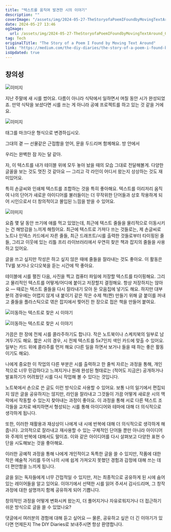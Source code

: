 ```yaml
---
title: "텍스트를 움직여 발견한 시의 이야기"
description: ""
coverImage: "/assets/img/2024-05-27-TheStoryofaPoemIFoundbyMovingTextAround_0.png"
date: 2024-05-27 13:46
ogImage:
  url: /assets/img/2024-05-27-TheStoryofaPoemIFoundbyMovingTextAround_0.png
tag: Tech
originalTitle: "The Story of a Poem I Found by Moving Text Around"
link: "https://medium.com/the-diy-diaries/the-story-of-a-poem-i-found-by-moving-text-around-930bdc7532d6"
isUpdated: true
---
```


## 창의성

![이미지](/assets/img/2024-05-27-TheStoryofaPoemIFoundbyMovingTextAround_0.png)

지난 주말에 새 시를 썼어요. 다름이 아니라 식탁에서 일하면서 며칠 동안 시가 완성되었죠. 만약 식탁을 보셨다면 시를 쓰는 게 아니라 공예 프로젝트를 하고 있는 것 같을 거에요.

![이미지](/assets/img/2024-05-27-TheStoryofaPoemIFoundbyMovingTextAround_1.png)

<!-- cozy-coder - 수평 -->

<ins class="adsbygoogle"
     style="display:block"
     data-ad-client="ca-pub-4877378276818686"
     data-ad-slot="1107185301"
     data-ad-format="auto"
     data-full-width-responsive="true"></ins>

<script>
     (adsbygoogle = window.adsbygoogle || []).push({});
</script>

태그를 마크다운 형식으로 변경하십시오.

<!-- cozy-coder - 수평 -->

<ins class="adsbygoogle"
     style="display:block"
     data-ad-client="ca-pub-4877378276818686"
     data-ad-slot="1107185301"
     data-ad-format="auto"
     data-full-width-responsive="true"></ins>

<script>
     (adsbygoogle = window.adsbygoogle || []).push({});
</script>

그대의 곁 — 선물같은 근접함을 얻어,
문을 두드리며 함께해요. 방 안에서

우리는 완벽한 잠 자는 달 같아.

자, 이 텍스트를 내가 테이블 위에 모두 놓아 놨을 때의 모습 그대로 전달해볼게. 다양한 글꼴을 보는 것도 멋진 것 같아요 — 그리고 각 라인이 어디서 왔는지 상상하는 것도 재미있어요.

특히 손글씨와 인쇄체 텍스트를 조합하는 것을 특히 좋아해요. 텍스트를 이리저리 움직여 나의 단어가 새로운 아이디어를 불러들이는 더 무작위한 단어들과 상호 작용하게 되어 시인으로서 더 창의적이고 몰입된 느낌을 받을 수 있어요.

<!-- cozy-coder - 수평 -->

<ins class="adsbygoogle"
     style="display:block"
     data-ad-client="ca-pub-4877378276818686"
     data-ad-slot="1107185301"
     data-ad-format="auto"
     data-full-width-responsive="true"></ins>

<script>
     (adsbygoogle = window.adsbygoogle || []).push({});
</script>

![이미지](/assets/img/2024-05-27-TheStoryofaPoemIFoundbyMovingTextAround_2.png)

요즘 몇 달 동안 쓰기에 애를 먹고 있었는데, 최근에 텍스트 줄들을 물리적으로 이동시키는 건 해방감을 느끼게 해줬어요. 최근에 텍스트로 가져다 쓰는 것들로는, 제 손글씨로 노트나 인덱스 카드에서 자른 줄들, 최근 드래프트/시를 출력한 것들로부터 타이핑된 줄들, 그리고 이웃에 있는 리틀 프리 라이브러리에서 우연히 찾은 책과 잡지의 줄들을 사용하고 있어요.

글을 쓰고 싶지만 작성은 하고 싶지 않은 때에 줄들을 잘라내는 것도 좋아요. 이 활동은 TV를 보거나 오디오북을 듣는 시간에 딱 좋아요.

테이블에 시를 펼친 다음, 사진을 찍고 컴퓨터 파일에 저장할 텍스트를 타이핑해요. 그리고 물리적인 텍스트를 어떻게/어디에 붙이고 저장할지 결정해요. 항상 저장하지는 않아요 — 때로는 텍스트 줄들을 다시 잘라내기 모아 둔 모음집에 넣기도 해요. 하지만 대부분의 경우에는 어렵지 않게 내 붙이기 같은 작은 수제 책(짠) 만들기 위해 글 붙이를 꺼내고 줄들을 플라스틱으로 엮은 잡지에서 찢어진 한 장으로 접은 책을 만들어 붙여요.

<!-- cozy-coder - 수평 -->

<ins class="adsbygoogle"
     style="display:block"
     data-ad-client="ca-pub-4877378276818686"
     data-ad-slot="1107185301"
     data-ad-format="auto"
     data-full-width-responsive="true"></ins>

<script>
     (adsbygoogle = window.adsbygoogle || []).push({});
</script>

![이동하는 텍스트로 찾은 시 이야기](/assets/img/2024-05-27-TheStoryofaPoemIFoundbyMovingTextAround_3.png)

![이동하는 텍스트로 찾은 시 이야기](/assets/img/2024-05-27-TheStoryofaPoemIFoundbyMovingTextAround_4.png)

가끔은 한 장에 전체 시를 콜라주하기도 합니다. 작은 노트북이나 스케치북의 일부로 남겨두기도 해요. 짧은 시의 경우, 시 전체 텍스트를 5x7인치 색인 카드에 맞출 수 있어요. 일부는 카드 위에 콜라주를 먼저 해요 (다른 일을 하면서 보거나 들을 때 하는 좋은 활동이기도 해요).

나에게 중요한 이 작업의 다른 부분은 시를 출력하고 한 줄씩 자르는 과정을 통해, 개인적으로 너무 민감하다고 느껴지거나 원래 완성된 형태로는 (적어도 지금은) 공개하거나 발표하기가 어려웠던 시를 다시 작업해 볼 수 있다는 것입니다.

<!-- cozy-coder - 수평 -->

<ins class="adsbygoogle"
     style="display:block"
     data-ad-client="ca-pub-4877378276818686"
     data-ad-slot="1107185301"
     data-ad-format="auto"
     data-full-width-responsive="true"></ins>

<script>
     (adsbygoogle = window.adsbygoogle || []).push({});
</script>

노트북에서 손으로 쓴 글도 이런 방식으로 사용할 수 있어요. 보통 나의 일기에서 편집되지 않은 글을 공유하지는 않지만, 라인을 잘라내고 그것들이 가끔 어떻게 새로운 시의 맥락에서 작동할 수 있는지 찾아내는 과정이 좋아요. 이 과정을 통해 서로 다른 텍스트 조각들을 교차로 배치하면서 형성되는 시를 통해 아이디어와 테마에 대해 더 의식적으로 생각하게 됩니다.

또한, 이러한 재활용과 재상상이 나에게 내 시에 반복에 대해 더 의식적으로 생각하게 해줍니다. 고의적으로 잘라내고 재사용할 수 있는 구체적인 단어들 뿐만 아니라 아이디어와 주제의 반복에 대해서도 말이죠. 이와 같은 아이디어를 다시 살펴보고 다양한 표현 수단을 시도해보는 것을 좋아해요.

이러한 공예적 과정을 통해 나에게 개인적이고 독특한 글을 쓸 수 있지만, 작품에 대한 작은 예술적 거리를 두어 나의 시에 쉽게 가져오지 못했던 경험과 감정에 대해 쓰는 데 더 편안함을 느끼게 됩니다.

<!-- cozy-coder - 수평 -->

<ins class="adsbygoogle"
     style="display:block"
     data-ad-client="ca-pub-4877378276818686"
     data-ad-slot="1107185301"
     data-ad-format="auto"
     data-full-width-responsive="true"></ins>

<script>
     (adsbygoogle = window.adsbygoogle || []).push({});
</script>

글을 읽는 독자들에게 너무 간접적일 수 있지만, 저는 최종적으로 공유하게 된 시에 숨어있는 레이어들을 알고 있어요. 이야기에서 선택한 시를 읽어 주셔서 감사드리며, 그 창작 과정에 대한 설명까지 함께 공유하게 되어 기쁩니다.

창의적인 과정을 어떻게 변화시켜 왔는지, 더 풀어지거나 자유로워지거나 더 접근하기 쉬운 방식으로 글을 쓸 수 있었나요?

댓글에서 여러분의 경험에 대해 듣고 싶어요 — 물론, 공유하고 싶은 더 긴 이야기가 있다면 언제든지 The DIY Diaries로 보내주시면 항상 환영합니다.
